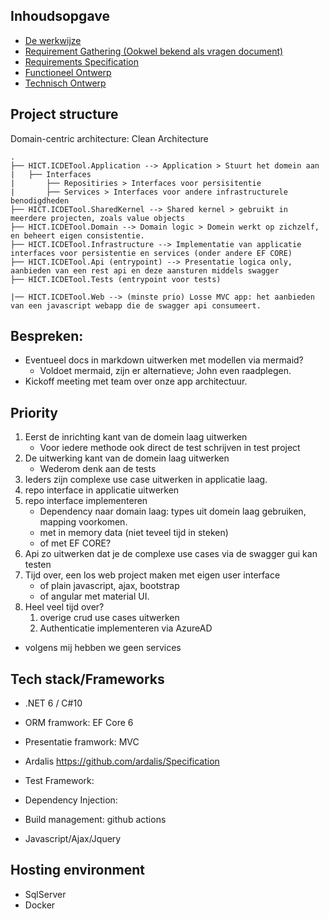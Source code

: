 ## Inhoudsopgave
- [De werkwijze]()
- [Requirement Gathering (Ookwel bekend als vragen document)]()
- [Requirements Specification]()
- [Functioneel Ontwerp]()
- [Technisch Ontwerp]()

## Project structure
Domain-centric architecture: Clean Architecture

```
.
├── HICT.ICDETool.Application --> Application > Stuurt het domein aan
|   ├── Interfaces
|       ├── Repositiries > Interfaces voor persisitentie
|       ├── Services > Interfaces voor andere infrastructurele benodigdheden
├── HICT.ICDETool.SharedKernel --> Shared kernel > gebruikt in meerdere projecten, zoals value objects
├── HICT.ICDETool.Domain --> Domain logic > Domein werkt op zichzelf, en beheert eigen consistentie.
├── HICT.ICDETool.Infrastructure --> Implementatie van applicatie interfaces voor persistentie en services (onder andere EF CORE)
├── HICT.ICDETool.Api (entrypoint) --> Presentatie logica only, aanbieden van een rest api en deze aansturen middels swagger 
├── HICT.ICDETool.Tests (entrypoint voor tests)

|── HICT.ICDETool.Web --> (minste prio) Losse MVC app: het aanbieden van een javascript webapp die de swagger api consumeert.
```

## Bespreken:
- Eventueel docs in markdown uitwerken met modellen via mermaid?
    - Voldoet mermaid, zijn er alternatieve; John even raadplegen.
- Kickoff meeting met team over onze app architectuur.

## Priority
1. Eerst de inrichting kant van de domein laag uitwerken
    - Voor iedere methode ook direct de test schrijven in test project
2. De uitwerking kant van de domein laag uitwerken
    - Wederom denk aan de tests
3. Ieders zijn complexe use case uitwerken in applicatie laag.
4. repo interface in applicatie uitwerken
5. repo interface implementeren
    - Dependency naar domain laag: types uit domein laag gebruiken, mapping voorkomen.
    - met in memory data (niet teveel tijd in steken)
    - of met EF CORE?
6. Api zo uitwerken dat je de complexe use cases via de swagger gui kan testen
7. Tijd over, een los web project maken met eigen user interface
    - of plain javascript, ajax, bootstrap
    - of angular met material UI.
8. Heel veel tijd over?
    1. overige crud use cases uitwerken
    2. Authenticatie implementeren via AzureAD

- volgens mij hebben we geen services

## Tech stack/Frameworks
- .NET 6 / C#10

- ORM framwork: EF Core 6
- Presentatie framwork: MVC
- Ardalis https://github.com/ardalis/Specification
- Test Framework:
- Dependency Injection:
- Build management: github actions
- Javascript/Ajax/Jquery

## Hosting environment
- SqlServer
- Docker